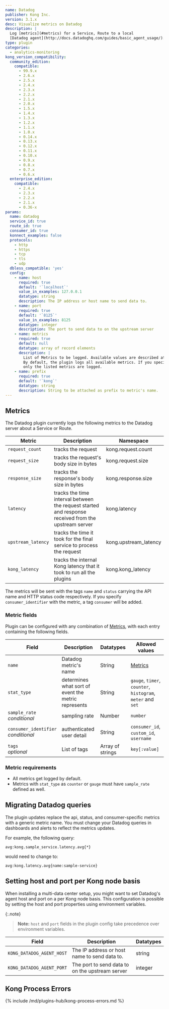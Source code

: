 ```yaml
---
name: Datadog
publisher: Kong Inc.
version: 3.1.x
desc: Visualize metrics on Datadog
description: |
  Log [metrics](#metrics) for a Service, Route to a local
  [Datadog agent](http://docs.datadoghq.com/guides/basic_agent_usage/).
type: plugin
categories:
  - analytics-monitoring
kong_version_compatibility:
  community_edition:
    compatible:
      - 99.9.x
      - 2.6.x
      - 2.5.x
      - 2.4.x
      - 2.3.x
      - 2.2.x
      - 2.1.x
      - 2.0.x
      - 1.5.x
      - 1.4.x
      - 1.3.x
      - 1.2.x
      - 1.1.x
      - 1.0.x
      - 0.14.x
      - 0.13.x
      - 0.12.x
      - 0.11.x
      - 0.10.x
      - 0.9.x
      - 0.8.x
      - 0.7.x
      - 0.6.x
  enterprise_edition:
    compatible:
      - 2.4.x
      - 2.3.x
      - 2.2.x
      - 2.1.x
      - 0.36-x
params:
  name: datadog
  service_id: true
  route_id: true
  consumer_id: true
  konnect_examples: false
  protocols:
    - http
    - https
    - tcp
    - tls
    - udp
  dbless_compatible: 'yes'
  config:
    - name: host
      required: true
      default: '`localhost`'
      value_in_examples: 127.0.0.1
      datatype: string
      description: The IP address or host name to send data to.
    - name: port
      required: true
      default: '`8125`'
      value_in_examples: 8125
      datatype: integer
      description: The port to send data to on the upstream server
    - name: metrics
      required: true
      default: null
      datatype: array of record elements
      description: |
        List of Metrics to be logged. Available values are described at [Metrics](#metrics).
        By default, the plugin logs all available metrics. If you specify an array of metrics,
        only the listed metrics are logged.
    - name: prefix
      required: true
      default: '`kong`'
      datatype: string
      description: String to be attached as prefix to metric's name.
---
```


## Metrics
The Datadog plugin currently logs the following metrics to the Datadog server about a Service or Route.

Metric                     | Description | Namespace
---                        | ---         | ---
`request_count`            | tracks the request | kong.request.count
`request_size`             | tracks the request's body size in bytes | kong.request.size
`response_size`            | tracks the response's body size in bytes | kong.response.size
`latency`                  | tracks the time interval between the request started and response received from the upstream server | kong.latency
`upstream_latency`         | tracks the time it took for the final service to process the request | kong.upstream\_latency
`kong_latency`             | tracks the internal Kong latency that it took to run all the plugins | kong.kong\_latency

The metrics will be sent with the tags `name` and `status` carrying the API name and HTTP status code respectively. If you specify `consumer_identifier` with the metric, a tag `consumer` will be added.

### Metric fields

Plugin can be configured with any combination of [Metrics](#metrics), with each entry containing the following fields.

Field           | Description                                           | Datatypes   | Allowed values
---             | ---                                                   | ---         | ---
`name`          | Datadog metric's name                                 | String      | [Metrics](#metrics)
`stat_type`     | determines what sort of event the metric represents   | String      | `gauge`, `timer`, `counter`, `histogram`, `meter` and `set`
`sample_rate`<br>*conditional*   | sampling rate                        | Number      | `number`
`consumer_identifier`<br>*conditional*| authenticated user detail       | String      | `consumer_id`, `custom_id`, `username`
`tags`<br>*optional*| List of tags                                      | Array of strings    | `key[:value]`

### Metric requirements

- All metrics get logged by default.
- Metrics with `stat_type` as `counter` or `gauge` must have `sample_rate` defined as well.

## Migrating Datadog queries
The plugin updates replace the api, status, and consumer-specific metrics with a generic metric name.
You must change your Datadog queries in dashboards and alerts to reflect the metrics updates.

For example, the following query:
```
avg:kong.sample_service.latency.avg{*}
```
would need to change to:

```
avg:kong.latency.avg{name:sample-service}
```

## Setting host and port per Kong node basis

When installing a multi-data center setup, you might want to set Datadog's agent host and port on a per Kong node basis. This configuration is possible by setting the host and port properties using environment variables.

{:.note}
> **Note:** `host` and `port` fields in the plugin config take precedence over environment variables.

Field           | Description                                           | Datatypes
---             | ---                                                   | ---
`KONG_DATADOG_AGENT_HOST` | The IP address or host name to send data to. | string
`KONG_DATADOG_AGENT_PORT` | The port to send data to on the upstream server | integer

## Kong Process Errors

{% include /md/plugins-hub/kong-process-errors.md %}
